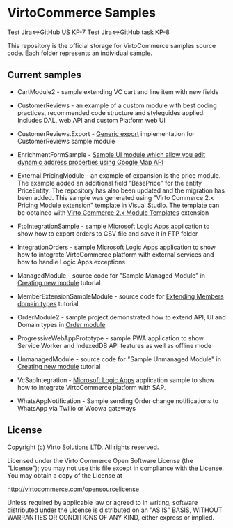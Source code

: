# VirtoCommerce Samples

Test Jira<=>GitHub US KP-7
Test Jira<=>GitHub task KP-8


This repository is the official storage for VirtoCommerce samples source code. Each folder represents an individual sample.

## Current samples

* CartModule2 - sample extending VC cart and line item with new fields

* CustomerReviews - an example of a custom module with best coding practices, recommended code structure and styleguides applied. Includes DAL, web API and custom Platform web UI

* CustomerReviews.Export - [Generic export](https://github.com/VirtoCommerce/vc-module-export) implementation for CustomerReviews sample module

* EnrichmentFormSample - [Sample UI module which allow you edit dynamic address properties using Google Map API](/EnrichmentFormSample/Readme.md)

* External.PricingModule - an example of expansion is the price module. The example added an additional field "BasePrice" for the entity PriceEntity. The repository has also been updated and the migration has been added. This sample was generated using "Virto Commerce 2.x Pricing Module extension" template in Visual Studio. The template can be obtained with [Virto Commerce 2.x Module Templates](https://marketplace.visualstudio.com/items?itemName=Virto-Commerce.VirtoCommerceModuleTemplates) extension

* FtpIntegrationSample - sample [Microsoft Logic Apps](https://azure.microsoft.com/en-us/services/logic-apps/) application to show how to export orders to CSV file and save it in FTP folder

* IntegrationOrders - sample [Microsoft Logic Apps](https://azure.microsoft.com/en-us/services/logic-apps/) application to show how to integrate VirtoCommerce platform with external services and how to handle Logic Apps exceptions

* ManagedModule - source code for "Sample Managed Module" in [Creating new module](https://virtocommerce.com/docs/vc2devguide/working-with-platform-manager/extending-functionality/creating-new-module) tutorial

* MemberExtensionSampleModule - source code for [Extending Members domain types](https://virtocommerce.com/docs/vc2devguide/extending-commerce/extending-members-domain-types) tutorial

* OrderModule2 - sample project demonstrated how to extend  API, UI and Domain types in [Order module](https://github.com/VirtoCommerce/vc-module-order)

* ProgressiveWebAppPrototype - sample PWA application to show Service Worker and IndexedDB API features as well as offline mode

* UnmanagedModule - source code for "Sample Unmanaged Module" in [Creating new module](https://virtocommerce.com/docs/vc2devguide/working-with-platform-manager/extending-functionality/creating-new-module) tutorial

* VcSapIntegration - [Microsoft Logic Apps](https://azure.microsoft.com/en-us/services/logic-apps/) application sample to show how to integrate VirtoCommerce platform with SAP. 

* WhatsAppNotification - Sample sending Order change notifications to WhatsApp via Twilio or Woowa gateways

## License

Copyright (c) Virto Solutions LTD.  All rights reserved.

Licensed under the Virto Commerce Open Software License (the "License"); you
may not use this file except in compliance with the License. You may
obtain a copy of the License at

http://virtocommerce.com/opensourcelicense

Unless required by applicable law or agreed to in writing, software
distributed under the License is distributed on an "AS IS" BASIS,
WITHOUT WARRANTIES OR CONDITIONS OF ANY KIND, either express or
implied.

